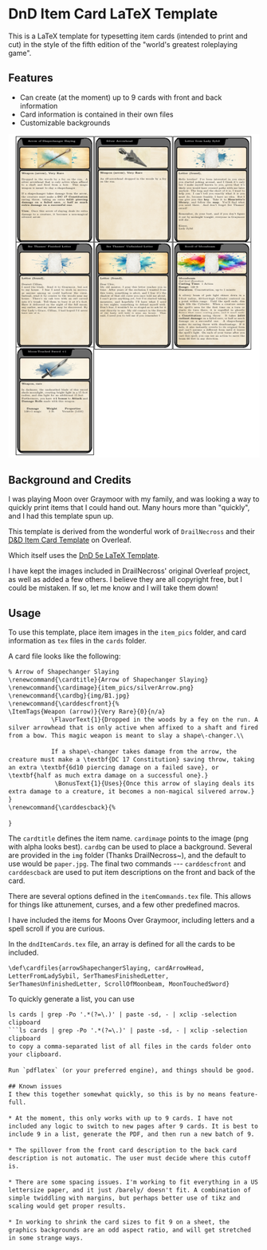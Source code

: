 # DnD Item Card LaTeX Template

This is a LaTeX template for typesetting item cards (intended to print and cut) in the style of the fifth edition of the "world's greatest roleplaying game".

## Features

* Can create (at the moment) up to 9 cards with front and back information
* Card information is contained in their own files
* Customizable backgrounds

![Preview](ExamplePage.png)

## Background and Credits

I was playing Moon over Graymoor with my family, and was looking a way to quickly print items that I could hand out. Many hours more than "quickly", and I had this template spun up.

This template is derived from the wonderful work of `DrailNecross` and their [D&D Item Card Template](https://www.overleaf.com/latex/templates/d-and-d-item-card-template/ndfdspmmxnrn) on Overleaf.

Which itself uses the [DnD 5e LaTeX Template](https://github.com/rpgtex/DND-5e-LaTeX-Template/).

I have kept the images included in DrailNecross' original Overleaf project, as well as added a few others. I believe they are all copyright free, but I could be mistaken. If so, let me know and I will take them down!

## Usage

To use this template, place item images in the `item_pics` folder, and card information as `tex` files in the `cards` folder.

A card file looks like the following:
```
% Arrow of Shapechanger Slaying
\renewcommand{\cardtitle}{Arrow of Shapechanger Slaying}
\renewcommand{\cardimage}{item_pics/silverArrow.png}
\renewcommand{\cardbg}{img/B1.jpg}
\renewcommand{\carddescfront}{%
\ItemTags{Weapon (arrow)}{Very Rare}{0}{n/a}
            \FlavorText{1}{Dropped in the woods by a fey on the run. A silver arrowhead that is only active when affixed to a shaft and fired from a bow. This magic weapon is meant to slay a shape\-changer.\\

            If a shape\-changer takes damage from the arrow, the creature must make a \textbf{DC 17 Constitution} saving throw, taking an extra \textbf{6d10 piercing damage on a failed save}, or \textbf{half as much extra damage on a successful one}.}
             \BonusText{1}{Uses}{Once this arrow of slaying deals its extra damage to a creature, it becomes a non-magical silvered arrow.}
}
\renewcommand{\carddescback}{%

}
```
The `cardtitle` defines the item name. `cardimage` points to the image (png with alpha looks best). `cardbg` can be used to place a background. Several are provided in the `img` folder (Thanks DrailNecross~), and the default to use would be `paper.jpg`. The final two commands --- `carddescfront` and `carddescback` are used to put item descriptions on the front and back of the card.

There are several options defined in the `itemCommands.tex` file. This allows for things like attunement, curses, and a few other predefined macros.

I have included the items for Moons Over Graymoor, including letters and a spell scroll if you are curious.


In the `dndItemCards.tex` file, an array is defined for all the cards to be included.
```
\def\cardfiles{arrowShapechangerSlaying, cardArrowHead, LetterFromLadySybil, SerThamesFinishedLetter, SerThamesUnfinishedLetter, ScrollOfMoonbeam, MoonTouchedSword}
```
To quickly generate a list, you can use
```
ls cards | grep -Po '.*(?=\.)' | paste -sd, - | xclip -selection clipboard
```ls cards | grep -Po '.*(?=\.)' | paste -sd, - | xclip -selection clipboard
to copy a comma-separated list of all files in the cards folder onto your clipboard.

Run `pdflatex` (or your preferred engine), and things should be good.

## Known issues
I thew this together somewhat quickly, so this is by no means feature-full.

* At the moment, this only works with up to 9 cards. I have not included any logic to switch to new pages after 9 cards. It is best to include 9 in a list, generate the PDF, and then run a new batch of 9.

* The spillover from the front card description to the back card description is not automatic. The user must decide where this cutoff is.

* There are some spacing issues. I'm working to fit everything in a US lettersize paper, and it just /barely/ doesn't fit. A combination of simple twiddling with margins, but perhaps better use of tikz and scaling would get proper results.

* In working to shrink the card sizes to fit 9 on a sheet, the graphics backgrounds are an odd aspect ratio, and will get stretched in some strange ways.


